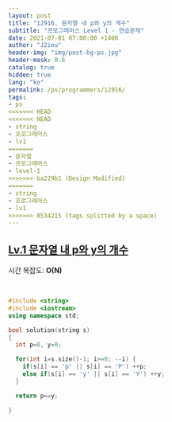 ```yaml
---
layout: post
title: "12916. 문자열 내 p와 y의 개수"
subtitle: "프로그래머스 Level 1 - 연습문제"
date: 2021-07-01 07:00:00 +1400
author: "J2ieu"
header-img: "img/post-bg-ps.jpg"
header-mask: 0.6
catalog: true
hidden: true
lang: "ko"
permalink: /ps/programmers/12916/
tags:
- ps
<<<<<<< HEAD
<<<<<<< HEAD
- string
- 프로그래머스
- lv1
=======
- 문자열
- 프로그래머스
- level-1
>>>>>>> ba229b1 (Design Modified)
=======
- string
- 프로그래머스
- lv1
>>>>>>> 8534215 (tags splitted by a space)
---
```


## [Lv.1 문자열 내 p와 y의 개수](https://programmers.co.kr/learn/courses/30/lessons/12916)

시간 복잡도: **O(N)**

<br> 

```cpp
#include <string>
#include <iostream>
using namespace std;

bool solution(string s)
{
  int p=0, y=0;

  for(int i=s.size()-1; i>=0; --i) {
    if(s[i] == 'p' || s[i] == 'P') ++p;
    else if(s[i] == 'y' || s[i] == 'Y') ++y;
  }

  return p==y;

}
```